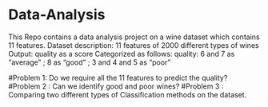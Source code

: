 # Data-Analysis
This Repo contains a data analysis project on a wine dataset which contains 11 features.
Dataset description:
11 features of 2000 different types of wines
Output: quality as a score
Categorized as follows:
quality: 6 and 7 as “average” ; 8 as “good” ; 3 and 4 and 5 as “poor”

#Problem 1: Do we require all the 11 features to predict the quality?
#Problem 2 : Can we identify good and poor wines?
#Problem 3 : Comparing two different types of Classification methods on the dataset.
